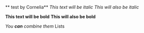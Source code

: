 ** test by Cornelia**
*This text will be italic*
_This will also be italic_

**This text will be bold**
__This will also be bold__

_You **can** combine them_
Lists
